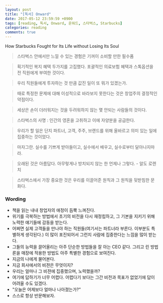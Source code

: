 ```yaml
---
layout: post
title: "[독서] Onward"
date: 2017-05-12 23:59:59 +0900
tags: [reading, 독서, Onward, 온워드, 스타벅스, Starbucks]
categories: reading
comments: true
---
```

How Starbucks Fought for Its Life without Losing Its Soul

> 스타벅스 안에서만 느낄 수 있는 경험은 기꺼이 소비할 만한 필수품

> 획기적인 복지 혜택 두가지를 고집했다. 포괄적인 의료보험 혜택과 스톡옵션을 전 직원에게 부여한 것이다. 

> 우리 직원들에게 투자하는 것 만큼 값진 일이 또 뭐가 있겠는가.

> 때로 특정한 문제에 대해 이성적으로 바라보지 못한다는 것은 창업주의 결정적인 약점이다.

> 세상은 손이 더러워지는 것을 두려워하지 않는 몇 안되는 사람들의 것이다.

> 스타벅스의 사명 : 인간의 영혼을 고취하고 이에 자양분을 공급한다.

> 우리가 할 일은 단지 파트너, 고객, 주주, 브랜드를 위해 올바르고 의미 있는 일에 집중하는 것이었다.

> 마자그란. 실수를 기쁘게 받아들이고, 실수에서 배우고, 실수로부터 달아나지마라.

> 오래된 것은 아름답다. 아무렇게나 방치되지 않는 한 언제나 그렇다. - 알도 로렌치

> 스타벅스에서 가장 중요한 것은 우리를 이끌어준 원칙과 그 원칙을 뒷받침한 문화다.


### Wording
* 책을 읽는 내내 창업자의 애정이 듬뿍 느껴진다.
* 위기를 극복하는 방법에서 초기의 비전을 다시 재정립하고, 그 기본을 지키기 위해 노력한 얘기들에 감동을 받는다.
* 어쩌면 실제 고객들을 만나야 하는 직원들(여기서는 파트너라 부른다. 이부분도 특별하게 생각된다.) 이 많이 포진되어서 그런지 사람에 집중한다는 느낌을 많이 받는다.
* 그들의 능력을 끌어올리는 아주 단순한 방법들을 잘 아는 CEO 같다. 그리고 린 방법론을 매장에 적용한 방법도 아주 특별한 경험으로 보여진다. 
* 지금의 나에게 물어본다.
* 지금 회사에서의 비젼은 무엇이지?
* 우리는 얼마나 그 비젼에 집중했으며, 노력했을까?
* 여기에 답하기가 너무 어렵다. 어렵다기 보다는 그간 비전과 목표가 없었기에 답이 어려울 수도 있겠다.
* "오늘은 어제보다 얼마나 나아졌는가?"
* 스스로 항상 반문해보자.